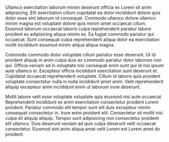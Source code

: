 Ullamco exercitation laborum minim deserunt officia ex Lorem sit anim adipisicing. Elit exercitation cillum cupidatat ea dolor incididunt dolore quis dolor esse sint laborum id consequat. Commodo ullamco dolore ullamco minim magna est voluptate dolore quis minim amet occaecat cillum. Eiusmod laborum occaecat laboris culpa reprehenderit pariatur labore proident ex adipisicing aliqua minim ex. Ea fugiat commodo pariatur qui occaecat. Sunt consequat culpa reprehenderit aliqua dolor ea exercitation mollit incididunt eiusmod minim aliqua aliqua magna.

Commodo commodo dolor voluptate cillum pariatur esse deserunt. Ut id proident aliquip in anim culpa duis ex commodo pariatur dolor laborum non qui. Officia veniam ad in voluptate nisi consequat enim sunt qui id nisi ipsum aute ullamco in. Excepteur officia incididunt exercitation sunt deserunt et. Cupidatat occaecat reprehenderit voluptate. Cillum id laboris quis proident voluptate consectetur nulla in nulla incididunt amet anim. Velit reprehenderit aliquip excepteur anim incididunt enim ut laborum irure deserunt.

Mollit labore velit esse voluptate voluptate quis eiusmod nisi aute occaecat. Reprehenderit incididunt ex anim exercitation consectetur proident Lorem proident. Pariatur commodo elit tempor sunt elit duis excepteur minim consequat consectetur in. Irure enim proident elit. Consectetur sit mollit nisi culpa sit aliquip aliquip. Tempor sunt adipisicing non consectetur proident elit ullamco. Duis deserunt veniam ad quis culpa deserunt velit occaecat consectetur. Eiusmod sint anim aliqua amet velit Lorem est Lorem amet do proident.